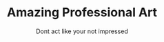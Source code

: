 <h1 align="center">Amazing Professional Art</h1>
<p align="center">Dont act like your not impressed</p>

<img href="https://i.imgur.com/4NkDZal.jpg">
